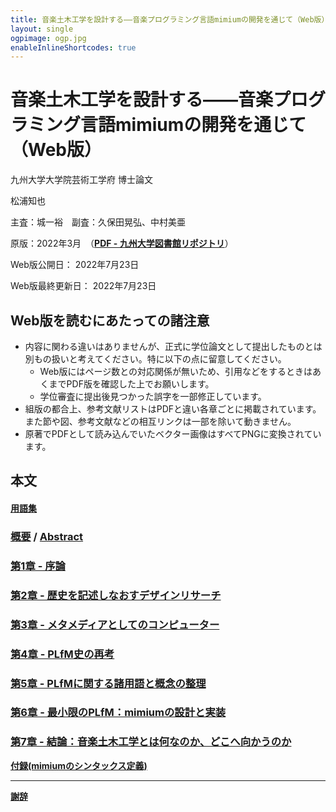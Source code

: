 ```yaml
---
title: 音楽土木工学を設計する——音楽プログラミング言語mimiumの開発を通じて（Web版）
layout: single
ogpimage: ogp.jpg
enableInlineShortcodes: true
---
```

# 音楽土木工学を設計する——音楽プログラミング言語mimiumの開発を通じて（Web版）

九州大学大学院芸術工学府 博士論文

松浦知也

主査：城一裕　副査：久保田晃弘、中村美亜

原版：2022年3月　（[**PDF - 九州大学図書館リポジトリ**](http://hdl.handle.net/2324/4784631)）

Web版公開日： 2022年7月23日

Web版最終更新日： 2022年7月23日

## Web版を読むにあたっての諸注意

- 内容に関わる違いはありませんが、正式に学位論文として提出したものとは別もの扱いと考えてください。特に以下の点に留意してください。
  - Web版にはページ数との対応関係が無いため、引用などをするときはあくまでPDF版を確認した上でお願いします。
  - 学位審査に提出後見つかった誤字を一部修正しています。
- 組版の都合上、参考文献リストはPDFと違い各章ごとに掲載されています。また節や図、参考文献などの相互リンクは一部を除いて動きません。
- 原著でPDFとして読み込んでいたベクター画像はすべてPNGに変換されています。

## 本文

#### **[用語集](./glossary_rendered)**

### [概要](./abstract_rendered)  /  [Abstract](./abstract_en_rendered)

### [第1章 - 序論](./chapter1_rendered)

### [第2章 - 歴史を記述しなおすデザインリサーチ](./chapter2_rendered)

### [第3章 - メタメディアとしてのコンピューター](./chapter3_rendered)

### [第4章 - PLfM史の再考](./chapter4_rendered)

### [第5章 - PLfMに関する諸用語と概念の整理](./chapter5_rendered)

### [第6章 - 最小限のPLfM：mimiumの設計と実装](./chapter6_rendered)

### [第7章 - 結論：音楽土木工学とは何なのか、どこへ向かうのか](./chapter7_rendered)

**[付録(mimiumのシンタックス定義)](./appendix_rendered)**


---

**[謝辞](./acknowledgement_rendered)**

